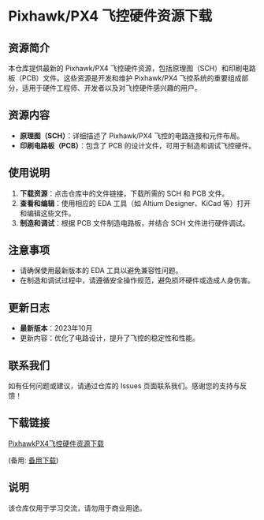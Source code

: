 # Pixhawk/PX4 飞控硬件资源下载

## 资源简介
本仓库提供最新的 Pixhawk/PX4 飞控硬件资源，包括原理图（SCH）和印刷电路板（PCB）文件。这些资源是开发和维护 Pixhawk/PX4 飞控系统的重要组成部分，适用于硬件工程师、开发者以及对飞控硬件感兴趣的用户。

## 资源内容
- **原理图（SCH）**：详细描述了 Pixhawk/PX4 飞控的电路连接和元件布局。
- **印刷电路板（PCB）**：包含了 PCB 的设计文件，可用于制造和调试飞控硬件。

## 使用说明
1. **下载资源**：点击仓库中的文件链接，下载所需的 SCH 和 PCB 文件。
2. **查看和编辑**：使用相应的 EDA 工具（如 Altium Designer、KiCad 等）打开和编辑这些文件。
3. **制造和调试**：根据 PCB 文件制造电路板，并结合 SCH 文件进行硬件调试。

## 注意事项
- 请确保使用最新版本的 EDA 工具以避免兼容性问题。
- 在制造和调试过程中，请遵循安全操作规范，避免损坏硬件或造成人身伤害。

## 更新日志
- **最新版本**：2023年10月
- 更新内容：优化了电路设计，提升了飞控的稳定性和性能。

## 联系我们
如有任何问题或建议，请通过仓库的 Issues 页面联系我们。感谢您的支持与反馈！

## 下载链接
[PixhawkPX4飞控硬件资源下载](https://pan.quark.cn/s/64a3b0ee8bcf) 

(备用: [备用下载](https://pan.baidu.com/s/1HTHT_8sqHMeCRFIg3gISww?pwd=1234))

## 说明

该仓库仅用于学习交流，请勿用于商业用途。
